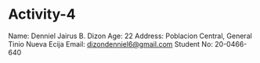 # Activity-4
Name: Denniel Jairus B. Dizon
Age: 22
Address: Poblacion Central, General Tinio Nueva Ecija
Email: dizondenniel6@gmail.com
Student No: 20-0466-640
